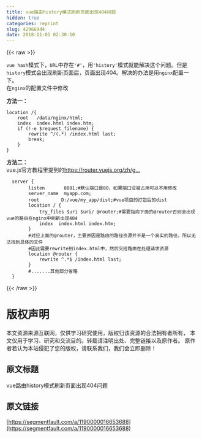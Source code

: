 ```yaml
---
title: vue路由history模式刷新页面出现404问题
hidden: true
categories: reprint
slug: 429669d4
date: 2018-11-05 02:30:10
---
```


{{< raw >}}
<p><code>vue hash</code>&#x6A21;&#x5F0F;&#x4E0B;&#xFF0C;<code>URL</code>&#x4E2D;&#x5B58;&#x5728;<code>&apos;#&apos;</code>&#xFF0C;&#x7528;<code>&apos;history&apos;</code>&#x6A21;&#x5F0F;&#x5C31;&#x80FD;&#x89E3;&#x51B3;&#x8FD9;&#x4E2A;&#x95EE;&#x9898;&#x3002;&#x4F46;&#x662F;<code>history</code>&#x6A21;&#x5F0F;&#x4F1A;&#x51FA;&#x73B0;&#x5237;&#x65B0;&#x9875;&#x9762;&#x540E;&#xFF0C;&#x9875;&#x9762;&#x51FA;&#x73B0;404&#x3002;&#x89E3;&#x51B3;&#x7684;&#x529E;&#x6CD5;&#x662F;&#x7528;<code>nginx</code>&#x914D;&#x7F6E;&#x4E00;&#x4E0B;&#x3002;<br>&#x5728;<code>nginx</code>&#x7684;&#x914D;&#x7F6E;&#x6587;&#x4EF6;&#x4E2D;&#x4FEE;&#x6539;</p><p><strong>&#x65B9;&#x6CD5;&#x4E00;&#xFF1A;</strong></p><div class="widget-codetool" style="display:none"><div class="widget-codetool--inner"><span class="selectCode code-tool" data-toggle="tooltip" data-placement="top" title="" data-original-title="&#x5168;&#x9009;"></span> <span type="button" class="copyCode code-tool" data-toggle="tooltip" data-placement="top" data-clipboard-text="location /{
    root   /data/nginx/html;
    index  index.html index.htm;
    if (!-e $request_filename) {
        rewrite ^/(.*) /index.html last;
        break;
    }
}" title="" data-original-title="&#x590D;&#x5236;"></span> <span type="button" class="saveToNote code-tool" data-toggle="tooltip" data-placement="top" title="" data-original-title="&#x653E;&#x8FDB;&#x7B14;&#x8BB0;"></span></div></div><pre class="hljs glsl"><code><span class="hljs-keyword">location</span> /{
    root   /data/nginx/html;
    <span class="hljs-keyword">index</span>  <span class="hljs-keyword">index</span>.html <span class="hljs-keyword">index</span>.htm;
    <span class="hljs-keyword">if</span> (!-e $request_filename) {
        rewrite ^/(.*) /<span class="hljs-keyword">index</span>.html last;
        <span class="hljs-keyword">break</span>;
    }
}</code></pre><p><strong>&#x65B9;&#x6CD5;&#x4E8C;&#xFF1A;</strong><br>vue.js&#x5B98;&#x65B9;&#x6559;&#x7A0B;&#x91CC;&#x63D0;&#x5230;&#x7684;<a href="https://router.vuejs.org/zh/guide/essentials/history-mode.html" rel="nofollow noreferrer" target="_blank"></a><a href="https://router.vuejs.org/zh/guide/essentials/history-mode.html" rel="nofollow noreferrer" target="_blank">https://router.vuejs.org/zh/g...</a></p><div class="widget-codetool" style="display:none"><div class="widget-codetool--inner"><span class="selectCode code-tool" data-toggle="tooltip" data-placement="top" title="" data-original-title="&#x5168;&#x9009;"></span> <span type="button" class="copyCode code-tool" data-toggle="tooltip" data-placement="top" data-clipboard-text="  server {
        listen       8081;#&#x9ED8;&#x8BA4;&#x7AEF;&#x53E3;&#x662F;80&#xFF0C;&#x5982;&#x679C;&#x7AEF;&#x53E3;&#x6CA1;&#x88AB;&#x5360;&#x7528;&#x53EF;&#x4EE5;&#x4E0D;&#x7528;&#x4FEE;&#x6539;
        server_name  myapp.com;
        root        D:/vue/my_app/dist;#vue&#x9879;&#x76EE;&#x7684;&#x6253;&#x5305;&#x540E;&#x7684;dist
        location / {
            try_files $uri $uri/ @router;#&#x9700;&#x8981;&#x6307;&#x5411;&#x4E0B;&#x9762;&#x7684;@router&#x5426;&#x5219;&#x4F1A;&#x51FA;&#x73B0;vue&#x7684;&#x8DEF;&#x7531;&#x5728;nginx&#x4E2D;&#x5237;&#x65B0;&#x51FA;&#x73B0;404
            index  index.html index.htm;
        }
        #&#x5BF9;&#x5E94;&#x4E0A;&#x9762;&#x7684;@router&#xFF0C;&#x4E3B;&#x8981;&#x539F;&#x56E0;&#x662F;&#x8DEF;&#x7531;&#x7684;&#x8DEF;&#x5F84;&#x8D44;&#x6E90;&#x5E76;&#x4E0D;&#x662F;&#x4E00;&#x4E2A;&#x771F;&#x5B9E;&#x7684;&#x8DEF;&#x5F84;&#xFF0C;&#x6240;&#x4EE5;&#x65E0;&#x6CD5;&#x627E;&#x5230;&#x5177;&#x4F53;&#x7684;&#x6587;&#x4EF6;
        #&#x56E0;&#x6B64;&#x9700;&#x8981;rewrite&#x5230;index.html&#x4E2D;&#xFF0C;&#x7136;&#x540E;&#x4EA4;&#x7ED9;&#x8DEF;&#x7531;&#x5728;&#x5904;&#x7406;&#x8BF7;&#x6C42;&#x8D44;&#x6E90;
        location @router {
            rewrite ^.*$ /index.html last;
        }
        #.......&#x5176;&#x4ED6;&#x90E8;&#x5206;&#x7701;&#x7565;
  }
" title="" data-original-title="&#x590D;&#x5236;"></span> <span type="button" class="saveToNote code-tool" data-toggle="tooltip" data-placement="top" title="" data-original-title="&#x653E;&#x8FDB;&#x7B14;&#x8BB0;"></span></div></div><pre class="hljs nginx"><code>  <span class="hljs-section">server</span> {
        <span class="hljs-attribute">listen</span>       <span class="hljs-number">8081</span>;<span class="hljs-comment">#&#x9ED8;&#x8BA4;&#x7AEF;&#x53E3;&#x662F;80&#xFF0C;&#x5982;&#x679C;&#x7AEF;&#x53E3;&#x6CA1;&#x88AB;&#x5360;&#x7528;&#x53EF;&#x4EE5;&#x4E0D;&#x7528;&#x4FEE;&#x6539;</span>
        <span class="hljs-attribute">server_name</span>  myapp.com;
        <span class="hljs-attribute">root</span>        D:/vue/my_app/dist;<span class="hljs-comment">#vue&#x9879;&#x76EE;&#x7684;&#x6253;&#x5305;&#x540E;&#x7684;dist</span>
        <span class="hljs-attribute">location</span> / {
            <span class="hljs-attribute">try_files</span> <span class="hljs-variable">$uri</span> <span class="hljs-variable">$uri</span>/ <span class="hljs-variable">@router</span>;<span class="hljs-comment">#&#x9700;&#x8981;&#x6307;&#x5411;&#x4E0B;&#x9762;&#x7684;@router&#x5426;&#x5219;&#x4F1A;&#x51FA;&#x73B0;vue&#x7684;&#x8DEF;&#x7531;&#x5728;nginx&#x4E2D;&#x5237;&#x65B0;&#x51FA;&#x73B0;404</span>
            <span class="hljs-attribute">index</span>  index.html index.htm;
        }
        <span class="hljs-comment">#&#x5BF9;&#x5E94;&#x4E0A;&#x9762;&#x7684;@router&#xFF0C;&#x4E3B;&#x8981;&#x539F;&#x56E0;&#x662F;&#x8DEF;&#x7531;&#x7684;&#x8DEF;&#x5F84;&#x8D44;&#x6E90;&#x5E76;&#x4E0D;&#x662F;&#x4E00;&#x4E2A;&#x771F;&#x5B9E;&#x7684;&#x8DEF;&#x5F84;&#xFF0C;&#x6240;&#x4EE5;&#x65E0;&#x6CD5;&#x627E;&#x5230;&#x5177;&#x4F53;&#x7684;&#x6587;&#x4EF6;</span>
        <span class="hljs-comment">#&#x56E0;&#x6B64;&#x9700;&#x8981;rewrite&#x5230;index.html&#x4E2D;&#xFF0C;&#x7136;&#x540E;&#x4EA4;&#x7ED9;&#x8DEF;&#x7531;&#x5728;&#x5904;&#x7406;&#x8BF7;&#x6C42;&#x8D44;&#x6E90;</span>
        <span class="hljs-attribute">location</span> <span class="hljs-variable">@router</span> {
            <span class="hljs-attribute">rewrite</span><span class="hljs-regexp"> ^.*$</span> /index.html <span class="hljs-literal">last</span>;
        }
        <span class="hljs-comment">#.......&#x5176;&#x4ED6;&#x90E8;&#x5206;&#x7701;&#x7565;</span>
  }
</code></pre>
{{< /raw >}}

# 版权声明
本文资源来源互联网，仅供学习研究使用，版权归该资源的合法拥有者所有，
本文仅用于学习、研究和交流目的。转载请注明出处、完整链接以及原作者。
原作者若认为本站侵犯了您的版权，请联系我们，我们会立即删除！

## 原文标题
vue路由history模式刷新页面出现404问题

## 原文链接
[https://segmentfault.com/a/1190000016653688](https://segmentfault.com/a/1190000016653688)

